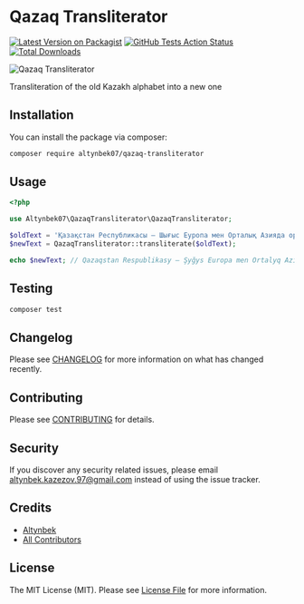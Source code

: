 # Qazaq Transliterator

[![Latest Version on Packagist](https://img.shields.io/packagist/v/altynbek07/qazaq-transliterator.svg?style=flat-square)](https://packagist.org/packages/altynbek07/qazaq-transliterator)
[![GitHub Tests Action Status](https://img.shields.io/github/workflow/status/altynbek07/qazaq-transliterator/run-tests?label=tests)](https://github.com/altynbek07/qazaq-transliterator/actions?query=workflow%3Arun-tests+branch%3Amaster)
[![Total Downloads](https://img.shields.io/packagist/dt/altynbek07/qazaq-transliterator.svg?style=flat-square)](https://packagist.org/packages/altynbek07/qazaq-transliterator)

![Qazaq Transliterator](https://tengrinews.kz/userdata/news/2017/news_315984/photo_212587.jpg)

Transliteration of the old Kazakh alphabet into a new one

## Installation

You can install the package via composer:

```bash
composer require altynbek07/qazaq-transliterator
```

## Usage

```php
<?php

use Altynbek07\QazaqTransliterator\QazaqTransliterator;

$oldText = 'Қазақстан Республикасы — Шығыс Еуропа мен Орталық Азияда орналасқан мемлекет.';
$newText = QazaqTransliterator::transliterate($oldText);

echo $newText; // Qazaqstan Respublikasy — Şyğys Europa men Ortalyq Aziiada ornalasqan memleket.
```

## Testing

```bash
composer test
```

## Changelog

Please see [CHANGELOG](CHANGELOG.md) for more information on what has changed recently.

## Contributing

Please see [CONTRIBUTING](CONTRIBUTING.md) for details.

## Security

If you discover any security related issues, please email altynbek.kazezov.97@gmail.com instead of using the issue tracker.

## Credits

-   [Altynbek](https://github.com/altynbek07)
-   [All Contributors](../../contributors)

## License

The MIT License (MIT). Please see [License File](LICENSE.md) for more information.
